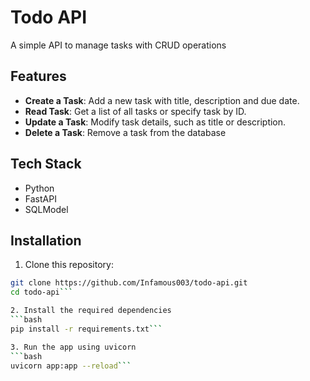 # Todo API

A simple API to manage tasks with CRUD operations

## Features
- **Create a Task**: Add a new task with title, description and due date.
- **Read Task**: Get a list of all tasks or specify task by ID.
- **Update a Task**: Modify task details, such as title or description.
- **Delete a Task**: Remove a task from the database

## Tech Stack
- Python
- FastAPI
- SQLModel

## Installation

1. Clone this repository:
  ```bash
  git clone https://github.com/Infamous003/todo-api.git
  cd todo-api```

2. Install the required dependencies
  ```bash
  pip install -r requirements.txt```

3. Run the app using uvicorn
  ```bash
  uvicorn app:app --reload```

